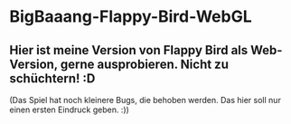 # BigBaaang-Flappy-Bird-WebGL

## Hier ist meine Version von Flappy Bird als Web-Version, gerne ausprobieren. Nicht zu schüchtern! :D

(Das Spiel hat noch kleinere Bugs, die behoben werden. Das hier soll nur einen ersten Eindruck geben. :))

